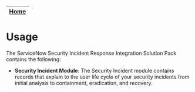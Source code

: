 | [Home](https://github.com/fortinet-fortisoar/solution-pack-/blob/develop/README.md) | 
|--------------------------------------------|

# Usage

The ServiceNow Security Incident Response Integration Solution Pack contains the following:

- **Security Incident Module**: The Security Incident module contains records that explain to the user life cycle of your security incidents from initial analysis to containment, eradication, and recovery.
